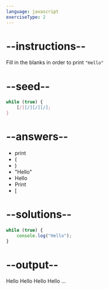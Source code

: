 ```yaml
---
language: javascript
exerciseType: 2
---
```


# --instructions--

Fill in the blanks in order to print `"Hello"`

# --seed--

```javascript
while (true) {
    [/][/][/][/];
}
```

# --answers--

- print
- (
- )
- "Hello"
- Hello
- Print
- [

# --solutions--

```javascript
while (true) {
    console.log("Hello");
}
```

# --output--

Hello
Hello
Hello
Hello
...
